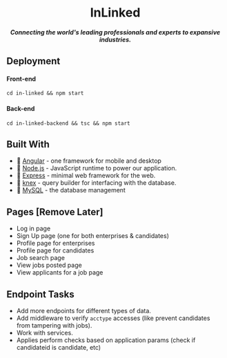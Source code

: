 <h1 align=center>InLinked</h1>
<h5 align=center>Connecting the world's leading professionals and experts to expansive industries.</h5>

## Deployment
#### Front-end
```
cd in-linked && npm start
```

#### Back-end
```
cd in-linked-backend && tsc && npm start
```

## Built With
* :honeybee: [Angular](https://angular.io/) - one framework for mobile and desktop
* :nose: [Node.js](https://nodejs.org/en/) - JavaScript runtime to power our application.
* :dash: [Express](https://expressjs.com/) - minimal web framework for the web.
* :speak_no_evil: [knex](https://knexjs.org/) - query builder for interfacing with the database.
* :whale: [MySQL](https://www.mysql.com/) - the database management

## Pages [Remove Later]
* Log in page
* Sign Up page (one for both enterprises & candidates)
* Profile page for enterprises 
* Profile page for candidates
* Job search page 
* View jobs posted page
* View applicants for a job page 

## Endpoint Tasks
* Add more endpoints for different types of data.
* Add middleware to verify `acctype` accesses (like prevent candidates from tampering with jobs).
* Work with services.
* Applies perform checks based on application params (check if candidateid is candidate, etc)